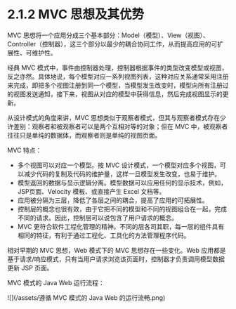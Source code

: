 # 2.1.2 MVC 思想及其优势

MVC 思想将一个应用分成三个基本部分：Model（模型）、View（视图）、Controller（控制器），这三个部分以最少的耦合协同工作，从而提高应用的可扩展性、可维护性。

经典 MVC 模式中，事件由控制器处理，控制器根据事件的类型改变模型或视图，反之亦然。具体地说，每个模型对应一系列视图列表，这种对应关系通常采用注册来完成，即把多个视图注册到同一个模型，当模型发生改变时，模型向所有注册过的视图发送通知，接下来，视图从对应的模型中获得信息，然后完成视图显示的更新。

从设计模式的角度来讲，MVC 思想类似于观察者模式，但其与观察者模式存在少许差别：观察者和被观察者可以是两个互相对等的对象；但在 MVC 中，被观察者往往只是单纯的数据体，而观察者则是单纯的视图页面。

MVC 特点：

* 多个视图可以对应一个模型。按 MVC 设计模式，一个模型对应多个视图，可以减少代码的复制及代码的维护量，这样一旦模型发生改变，也易于维护。
* 模型返回的数据与显示逻辑分离。模型数据可以应用任何的显示技术，例如，JSP页面、Velocity 模板、或直接产生 Excel 文档等。
* 应用被分隔为三层，降低了各层之间的耦合，提高了应用的可拓展性。
* 控制层的概念也很有效，由于它把不同的模型和不同的视图组合在一起，完成不同的请求。因此，控制层可以说包含了用户请求的概念。
* MVC 更符合软件工程化管理的精神。不同的层各司其职，每一层的组件具有相同的特征，有利于通过工程化、工具化的方法管理程序代码。

相对早期的 MVC 思想，Web 模式下的 MVC 思想存在一些变化。Web 应用都是基于请求/响应模式，只有当用户请求浏览该页面时，控制器才负责调用模型数据更新 JSP 页面。

MVC 模式的 Java Web 运行流程：

![](/assets/遵循 MVC 模式的 Java Web 的运行流畅.png)







